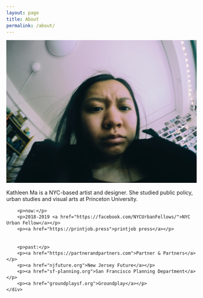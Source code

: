```yaml
---
layout: page
title: About
permalink: /about/
---
```



<div class="row">
	<div class="col-md-6">
		<img src="/img/mug.png">
	</div>
	<div class="col-md-6">
		<p>Kathleen Ma is a NYC-based artist and designer. She studied public policy, urban studies and visual arts at Princeton University. </p>

		<p>now:</p>
		<p>2018-2019 <a href="https://facebook.com/NYCUrbanFellows/">NYC Urban Fellow</a></p>
		<p><a href="https://printjob.press">printjob press</a></p>


		<p>past:</p>
		<p><a href="https://partnerandpartners.com">Partner & Partners</a></p>
		<p><a href="njfuture.org">New Jersey Future</a></p>
		<p><a href="sf-planning.org">San Francisco Planning Department</a></p>
		<p><a href="groundplaysf.org">Groundplay</a></p>
 	</div>
</div>







